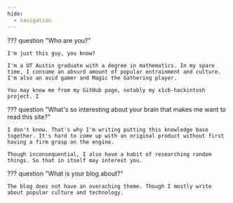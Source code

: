 ```yaml
---
hide:
  - navigation
---
```


??? question "Who are you?"

    I'm just this guy, you know?

    I'm a UT Austin graduate with a degree in mathematics. In my spare time, I consume an absurd amount of popular entrainment and culture. I'm also an avid gamer and Magic the Gathering player.

    You may know me from my GitHub page, notably my x1c6-hackintosh project. I

??? question "What's so interesting about your brain that makes me want to read this site?"

    I don't know. That's why I'm writing putting this knowledge base together. It's hard to come up with an original product without first having a firm grasp on the engine.

    Though inconsequential, I also have a habit of researching random things. So that in itself may interest you.

??? question "What is your blog about?"

    The blog does not have an overaching theme. Though I mostly write about popular culture and technology.